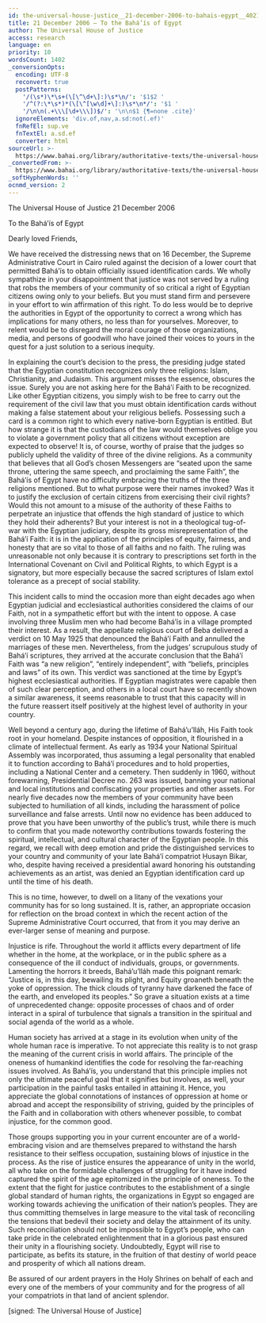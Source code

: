 ```yaml
---
id: the-universal-house-justice__21-december-2006-to-bahais-egypt__402191539__en
title: 21 December 2006 – To the Bahá’ís of Egypt
author: The Universal House of Justice
access: research
language: en
priority: 10
wordsCount: 1402
_conversionOpts:
  encoding: UTF-8
  reconvert: true
  postPatterns:
    '/(\s*)\*\s+(\[\^\d+\]:)\s*\n/': '$1$2 '
    '/^(?:\*\s*)*(\[\^[\w\d]+\]:)\s*\n*/': '$1 '
    '/\n\n(.+\\\[\d+\\\])$/': '\n\n$1 {¶=none .cite}'
  ignoreElements: 'div.of,nav,a.sd:not(.ef)'
  fnRefEl: sup.ve
  fnTextEl: a.sd.ef
  converter: html
sourceUrl: >-
  https://www.bahai.org/library/authoritative-texts/the-universal-house-of-justice/messages/20061221_001/20061221_001.xhtml
_convertedFrom: >-
  https://www.bahai.org/library/authoritative-texts/the-universal-house-of-justice/messages/20061221_001/20061221_001.xhtml
_softHyphenWords: ''
ocnmd_version: 2
---
```

The Universal House of Justice
21 December 2006

To the Bahá’ís of Egypt

Dearly loved Friends,

We have received the distressing news that on 16 December, the Supreme Administrative Court in Cairo ruled against the decision of a lower court that permitted Bahá’ís to obtain officially issued identification cards. We wholly sympathize in your disappointment that justice was not served by a ruling that robs the members of your community of so critical a right of Egyptian citizens owing only to your beliefs. But you must stand firm and persevere in your effort to win affirmation of this right. To do less would be to deprive the authorities in Egypt of the opportunity to correct a wrong which has implications for many others, no less than for yourselves. Moreover, to relent would be to disregard the moral courage of those organizations, media, and persons of goodwill who have joined their voices to yours in the quest for a just solution to a serious inequity.

In explaining the court’s decision to the press, the presiding judge stated that the Egyptian constitution recognizes only three religions: Islam, Christianity, and Judaism. This argument misses the essence, obscures the issue. Surely you are not asking here for the Bahá’í Faith to be recognized. Like other Egyptian citizens, you simply wish to be free to carry out the requirement of the civil law that you must obtain identification cards without making a false statement about your religious beliefs. Possessing such a card is a common right to which every native-born Egyptian is entitled. But how strange it is that the custodians of the law would themselves oblige you to violate a government policy that all citizens without exception are expected to observe! It is, of course, worthy of praise that the judges so publicly upheld the validity of three of the divine religions. As a community that believes that all God’s chosen Messengers are “seated upon the same throne, uttering the same speech, and proclaiming the same Faith”, the Bahá’ís of Egypt have no difficulty embracing the truths of the three religions mentioned. But to what purpose were their names invoked? Was it to justify the exclusion of certain citizens from exercising their civil rights? Would this not amount to a misuse of the authority of these Faiths to perpetrate an injustice that offends the high standard of justice to which they hold their adherents? But your interest is not in a theological tug-of-war with the Egyptian judiciary, despite its gross misrepresentation of the Bahá’í Faith: it is in the application of the principles of equity, fairness, and honesty that are so vital to those of all faiths and no faith. The ruling was unreasonable not only because it is contrary to prescriptions set forth in the International Covenant on Civil and Political Rights, to which Egypt is a signatory, but more especially because the sacred scriptures of Islam extol tolerance as a precept of social stability.

This incident calls to mind the occasion more than eight decades ago when Egyptian judicial and ecclesiastical authorities considered the claims of our Faith, not in a sympathetic effort but with the intent to oppose. A case involving three Muslim men who had become Bahá’ís in a village prompted their interest. As a result, the appellate religious court of Beba delivered a verdict on 10 May 1925 that denounced the Bahá’í Faith and annulled the marriages of these men. Nevertheless, from the judges’ scrupulous study of Bahá’í scriptures, they arrived at the accurate conclusion that the Bahá’í Faith was “a new religion”, “entirely independent”, with “beliefs, principles and laws” of its own. This verdict was sanctioned at the time by Egypt’s highest ecclesiastical authorities. If Egyptian magistrates were capable then of such clear perception, and others in a local court have so recently shown a similar awareness, it seems reasonable to trust that this capacity will in the future reassert itself positively at the highest level of authority in your country.

Well beyond a century ago, during the lifetime of Bahá’u’lláh, His Faith took root in your homeland. Despite instances of opposition, it flourished in a climate of intellectual ferment. As early as 1934 your National Spiritual Assembly was incorporated, thus assuming a legal personality that enabled it to function according to Bahá’í procedures and to hold properties, including a National Center and a cemetery. Then suddenly in 1960, without forewarning, Presidential Decree no. 263 was issued, banning your national and local institutions and confiscating your properties and other assets. For nearly five decades now the members of your community have been subjected to humiliation of all kinds, including the harassment of police surveillance and false arrests. Until now no evidence has been adduced to prove that you have been unworthy of the public’s trust, while there is much to confirm that you made noteworthy contributions towards fostering the spiritual, intellectual, and cultural character of the Egyptian people. In this regard, we recall with deep emotion and pride the distinguished services to your country and community of your late Bahá’í compatriot Ḥusayn Bikar, who, despite having received a presidential award honoring his outstanding achievements as an artist, was denied an Egyptian identification card up until the time of his death.

This is no time, however, to dwell on a litany of the vexations your community has for so long sustained. It is, rather, an appropriate occasion for reflection on the broad context in which the recent action of the Supreme Administrative Court occurred, that from it you may derive an ever-larger sense of meaning and purpose.

Injustice is rife. Throughout the world it afflicts every department of life whether in the home, at the workplace, or in the public sphere as a consequence of the ill conduct of individuals, groups, or governments. Lamenting the horrors it breeds, Bahá’u’lláh made this poignant remark: “Justice is, in this day, bewailing its plight, and Equity groaneth beneath the yoke of oppression. The thick clouds of tyranny have darkened the face of the earth, and enveloped its peoples.” So grave a situation exists at a time of unprecedented change: opposite processes of chaos and of order interact in a spiral of turbulence that signals a transition in the spiritual and social agenda of the world as a whole.

Human society has arrived at a stage in its evolution when unity of the whole human race is imperative. To not appreciate this reality is to not grasp the meaning of the current crisis in world affairs. The principle of the oneness of humankind identifies the code for resolving the far-reaching issues involved. As Bahá’ís, you understand that this principle implies not only the ultimate peaceful goal that it signifies but involves, as well, your participation in the painful tasks entailed in attaining it. Hence, you appreciate the global connotations of instances of oppression at home or abroad and accept the responsibility of striving, guided by the principles of the Faith and in collaboration with others whenever possible, to combat injustice, for the common good.

Those groups supporting you in your current encounter are of a world-embracing vision and are themselves prepared to withstand the harsh resistance to their selfless occupation, sustaining blows of injustice in the process. As the rise of justice ensures the appearance of unity in the world, all who take on the formidable challenges of struggling for it have indeed captured the spirit of the age epitomized in the principle of oneness. To the extent that the fight for justice contributes to the establishment of a single global standard of human rights, the organizations in Egypt so engaged are working towards achieving the unification of their nation’s peoples. They are thus committing themselves in large measure to the vital task of reconciling the tensions that bedevil their society and delay the attainment of its unity. Such reconciliation should not be impossible to Egypt’s people, who can take pride in the celebrated enlightenment that in a glorious past ensured their unity in a flourishing society. Undoubtedly, Egypt will rise to participate, as befits its stature, in the fruition of that destiny of world peace and prosperity of which all nations dream.

Be assured of our ardent prayers in the Holy Shrines on behalf of each and every one of the members of your community and for the progress of all your compatriots in that land of ancient splendor.

\[signed: The Universal House of Justice\]
